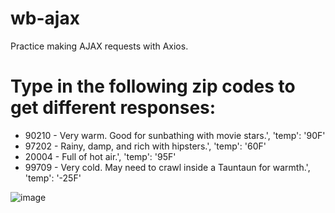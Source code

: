 # wb-ajax
Practice making AJAX requests with Axios.

# Type in the following zip codes to get different responses: 
* 90210 - Very warm. Good for sunbathing with movie stars.', 'temp': '90F'
* 97202 - Rainy, damp, and rich with hipsters.', 'temp': '60F'
* 20004 - Full of hot air.', 'temp': '95F'
* 99709 - Very cold. May need to crawl inside a Tauntaun for warmth.', 'temp': '-25F'


![image](https://github.com/XINEXPORT/wb-ajax/assets/40744735/974f635b-8594-49bd-82dc-4af4c99d38e6)

